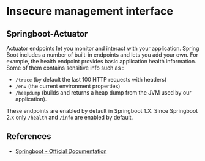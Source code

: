 # Insecure management interface

## Springboot-Actuator

Actuator endpoints let you monitor and interact with your application.
Spring Boot includes a number of built-in endpoints and lets you add your own.
For example, the health endpoint provides basic application health information.
Some of them contains sensitive info such as :

- `/trace` (by default the last 100 HTTP requests with headers)
- `/env` (the current environment properties)
- `/heapdump` (builds and returns a heap dump from the JVM used by our application).

These endpoints are enabled by default in Springboot 1.X. Since Springboot 2.x only `/health` and `/info` are enabled by default.

## References

* [Springboot - Official Documentation](https://docs.spring.io/spring-boot/docs/current/reference/html/production-ready-endpoints.html)
